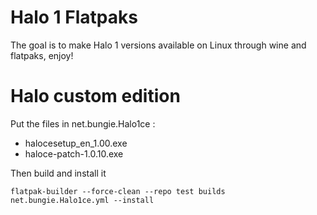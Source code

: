 # Halo 1 Flatpaks

The goal is to make Halo 1 versions available on Linux through wine and flatpaks, enjoy!

# Halo custom edition

Put the files in net.bungie.Halo1ce :
- halocesetup_en_1.00.exe
- haloce-patch-1.0.10.exe

Then build and install it
```
flatpak-builder --force-clean --repo test builds net.bungie.Halo1ce.yml --install
```
